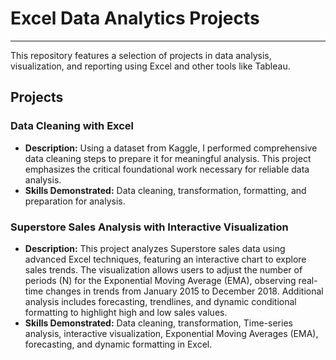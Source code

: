 # Excel Data Analytics Projects

---

This repository features a selection of projects in data analysis, visualization, and reporting using Excel and other tools like Tableau. 

## Projects

### **Data Cleaning with Excel**

- **Description:** Using a dataset from Kaggle, I performed comprehensive data cleaning steps to prepare it for meaningful analysis. This project emphasizes the critical foundational work necessary for reliable data analysis.
- **Skills Demonstrated:** Data cleaning, transformation, formatting, and preparation for analysis.

### **Superstore Sales Analysis with Interactive Visualization**

- **Description:** This project analyzes Superstore sales data using advanced Excel techniques, featuring an interactive chart to explore sales trends. The visualization allows users to adjust the number of periods (N) for the Exponential Moving Average (EMA), observing real-time changes in trends from January 2015 to December 2018. Additional analysis includes forecasting, trendlines, and dynamic conditional formatting to highlight high and low sales values.
- **Skills Demonstrated:** Data cleaning, transformation, Time-series analysis, interactive visualization, Exponential Moving Averages (EMA), forecasting, and dynamic formatting in Excel.
